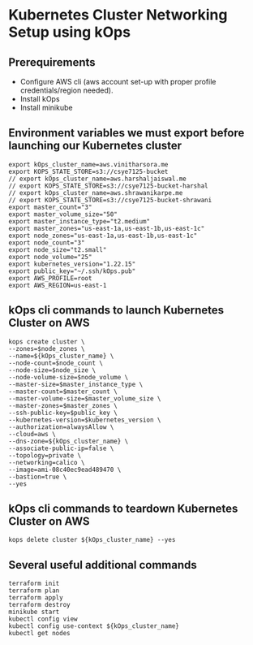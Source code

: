 # Kubernetes Cluster Networking Setup using kOps

## Prerequirements
- Configure AWS cli (aws account set-up with proper profile credentials/region needed).
- Install kOps
- Install minikube

## Environment variables we must export before launching our Kubernetes cluster
```shell
export kOps_cluster_name=aws.vinitharsora.me
export KOPS_STATE_STORE=s3://csye7125-bucket
// export kOps_cluster_name=aws.harshaljaiswal.me
// export KOPS_STATE_STORE=s3://csye7125-bucket-harshal
// export kOps_cluster_name=aws.shrawanikarpe.me
// export KOPS_STATE_STORE=s3://csye7125-bucket-shrawani
export master_count="3"
export master_volume_size="50"
export master_instance_type="t2.medium"
export master_zones="us-east-1a,us-east-1b,us-east-1c"
export node_zones="us-east-1a,us-east-1b,us-east-1c"
export node_count="3"
export node_size="t2.small"
export node_volume="25"
export kubernetes_version="1.22.15"
export public_key="~/.ssh/kOps.pub"
export AWS_PROFILE=root
export AWS_REGION=us-east-1
```

## kOps cli commands to launch Kubernetes Cluster on AWS
```shell
kops create cluster \
--zones=$node_zones \
--name=${kOps_cluster_name} \
--node-count=$node_count \
--node-size=$node_size \
--node-volume-size=$node_volume \
--master-size=$master_instance_type \
--master-count=$master_count \
--master-volume-size=$master_volume_size \
--master-zones=$master_zones \
--ssh-public-key=$public_key \
--kubernetes-version=$kubernetes_version \
--authorization=alwaysAllow \
--cloud=aws \
--dns-zone=${kOps_cluster_name} \
--associate-public-ip=false \
--topology=private \
--networking=calico \
--image=ami-08c40ec9ead489470 \
--bastion=true \
--yes
```
## kOps cli commands to teardown Kubernetes Cluster on AWS
```shell
kops delete cluster ${kOps_cluster_name} --yes
```
## Several useful additional commands
```shell
terraform init
terraform plan
terraform apply
terraform destroy
minikube start
kubectl config view
kubectl config use-context ${kOps_cluster_name}
kubectl get nodes
```
